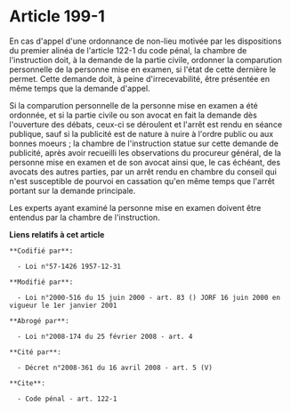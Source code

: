 # Article 199-1

En cas d'appel d'une ordonnance de non-lieu motivée par les dispositions du premier alinéa de l'article 122-1 du code pénal,
la chambre de l'instruction doit, à la demande de la partie civile, ordonner la comparution personnelle de la personne mise
en examen, si l'état de cette dernière le permet. Cette demande doit, à peine d'irrecevabilité, être présentée en même temps
que la demande d'appel.

Si la comparution personnelle de la personne mise en examen a été ordonnée, et si la partie civile ou son avocat en fait la
demande dès l'ouverture des débats, ceux-ci se déroulent et l'arrêt est rendu en séance publique, sauf si la publicité est de
nature à nuire à l'ordre public ou aux bonnes moeurs ; la chambre de l'instruction statue sur cette demande de publicité,
après avoir recueilli les observations du procureur général, de la personne mise en examen et de son avocat ainsi que, le cas
échéant, des avocats des autres parties, par un arrêt rendu en chambre du conseil qui n'est susceptible de pourvoi en
cassation qu'en même temps que l'arrêt portant sur la demande principale.

Les experts ayant examiné la personne mise en examen doivent être entendus par la chambre de l'instruction.

**Liens relatifs à cet article**

	**Codifié par**:

	  - Loi n°57-1426 1957-12-31

	**Modifié par**:

	  - Loi n°2000-516 du 15 juin 2000 - art. 83 () JORF 16 juin 2000 en vigueur le 1er janvier 2001

	**Abrogé par**:

	  - Loi n°2008-174 du 25 février 2008 - art. 4

	**Cité par**:

	  - Décret n°2008-361 du 16 avril 2008 - art. 5 (V)

	**Cite**:

	  - Code pénal - art. 122-1
